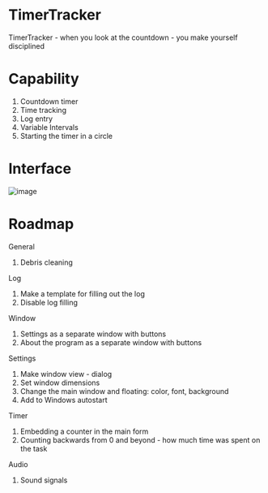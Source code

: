 # TimerTracker
TimerTracker - when you look at the countdown - you make yourself disciplined

# Capability
1. Countdown timer
2. Time tracking
3. Log entry
4. Variable Intervals
5. Starting the timer in a circle

# Interface
![image](https://user-images.githubusercontent.com/4953847/234057565-3cf079dd-39bb-4fc1-a712-835b2fef4b72.png)

# Roadmap
General
1. Debris cleaning

Log
1. Make a template for filling out the log
2. Disable log filling

Window
1. Settings as a separate window with buttons
2. About the program as a separate window with buttons
            
Settings
1. Make window view - dialog
2. Set window dimensions
3. Change the main window and floating: color, font, background
4. Add to Windows autostart

Timer
1. Embedding a counter in the main form
2. Counting backwards from 0 and beyond - how much time was spent on the task

Audio
1. Sound signals
